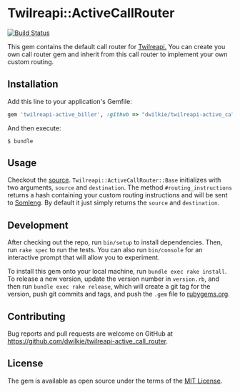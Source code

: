 # Twilreapi::ActiveCallRouter

[![Build Status](https://travis-ci.org/dwilkie/twilreapi-active_call_router.svg?branch=master)](https://travis-ci.org/dwilkie/twilreapi-active_call_router)

This gem contains the default call router for [Twilreapi.](https://github.com/dwilkie/twilreapi) You can create you own call router gem and inherit from this call router to implement your own custom routing.

## Installation

Add this line to your application's Gemfile:

```ruby
gem 'twilreapi-active_biller', :github => "dwilkie/twilreapi-active_call_router"
```

And then execute:

    $ bundle

## Usage

Checkout the [source](https://github.com/dwilkie/twilreapi-active_call_router/blob/master/lib/twilreapi/active_call_router/base.rb). `Twilreapi::ActiveCallRouter::Base` initializes with two arguments, `source` and `destination`. The method `#routing_instructions` returns a hash containing your custom routing instructions and will be sent to [Somleng](https://github.com/dwilkie/somleng). By default it just simply returns the `source` and `destination`.

## Development

After checking out the repo, run `bin/setup` to install dependencies. Then, run `rake spec` to run the tests. You can also run `bin/console` for an interactive prompt that will allow you to experiment.

To install this gem onto your local machine, run `bundle exec rake install`. To release a new version, update the version number in `version.rb`, and then run `bundle exec rake release`, which will create a git tag for the version, push git commits and tags, and push the `.gem` file to [rubygems.org](https://rubygems.org).

## Contributing

Bug reports and pull requests are welcome on GitHub at https://github.com/dwilkie/twilreapi-active_call_router.

## License

The gem is available as open source under the terms of the [MIT License](http://opensource.org/licenses/MIT).

